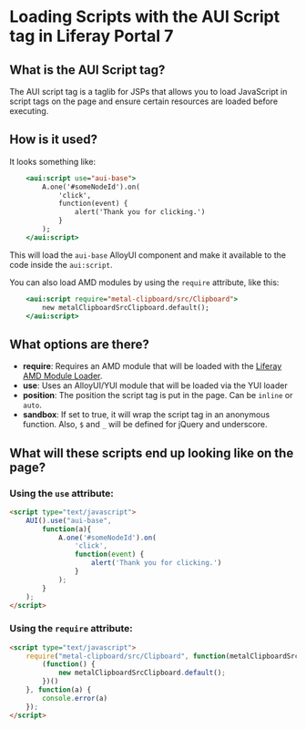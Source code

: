 # Loading Scripts with the AUI Script tag in Liferay Portal 7

## What is the AUI Script tag?

The AUI script tag is a taglib for JSPs that allows you to load JavaScript in script tags on the page and ensure certain resources are loaded before executing.

## How is it used?

It looks something like:

```jsp
    <aui:script use="aui-base">
        A.one('#someNodeId').on(
            'click',
            function(event) {
                alert('Thank you for clicking.')
            }
        );
    </aui:script>
```

This will load the `aui-base` AlloyUI component and make it available to the code inside the `aui:script`.

You can also load AMD modules by using the `require` attribute, like this:

```jsp
    <aui:script require="metal-clipboard/src/Clipboard">
        new metalClipboardSrcClipboard.default();
    </aui:script>
```

## What options are there?

- **require**: Requires an AMD module that will be loaded with the [Liferay AMD Module Loader](https://www.npmjs.com/package/liferay-amd-loader).
- **use**: Uses an AlloyUI/YUI module that will be loaded via the YUI loader
- **position**: The position the script tag is put in the page.  Can be `inline` or `auto`.
- **sandbox**: If set to true, it will wrap the script tag in an anonymous function.  Also, `$` and `_` will be defined for jQuery and underscore.

## What will these scripts end up looking like on the page?

### Using the `use` attribute:

```html
<script type="text/javascript">
    AUI().use("aui-base",
        function(a){
            A.one('#someNodeId').on(
                'click',
                function(event) {
                    alert('Thank you for clicking.')
                }
            );
        }
    );
</script>
```

### Using the `require` attribute:

```html
<script type="text/javascript">
    require("metal-clipboard/src/Clipboard", function(metalClipboardSrcClipboard) {
        (function() {
            new metalClipboardSrcClipboard.default();
        })()
    }, function(a) {
        console.error(a)
    });
</script>
```